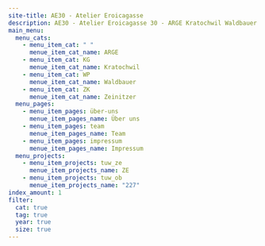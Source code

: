```yaml
---
site-title: AE30 - Atelier Eroicagasse
description: AE30 - Atelier Eroicagasse 30 - ARGE Kratochwil Waldbauer Zeinitzer
main_menu:
  menu_cats:
    - menu_item_cat: " "
      menue_item_cat_name: ARGE
    - menu_item_cat: KG
      menue_item_cat_name: Kratochwil
    - menu_item_cat: WP
      menue_item_cat_name: Waldbauer
    - menu_item_cat: ZK
      menue_item_cat_name: Zeinitzer
  menu_pages:
    - menu_item_pages: über-uns
      menue_item_pages_name: Über uns
    - menu_item_pages: team
      menue_item_pages_name: Team
    - menu_item_pages: impressum
      menue_item_pages_name: Impressum
  menu_projects:
    - menu_item_projects: tuw_ze
      menue_item_projects_name: ZE
    - menu_item_projects: tuw_ob
      menue_item_projects_name: "227"
index_amount: 1
filter:
  cat: true
  tag: true
  year: true
  size: true
---
```

